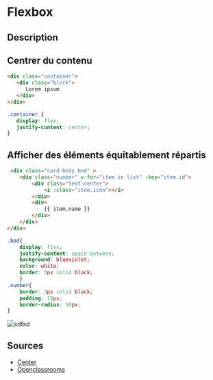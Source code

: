 # Flexbox

## Description


## Centrer du contenu

```html
<div class="container">
   <div class="block">
      Lorem ipsum
   </div>
</div>
```

```css
.container {
   display: flex;
   justify-content: center;
}
```

## Afficher des éléments équitablement répartis 

```html
 <div class="card-body bod" >
    <div class="number" v-for="item in list" :key="item.id">
        <div class="text-center">
            <i :class="item.icon"></i>
        </div>
        <div>
            {{ item.name }}
        </div>
    </div>
</div>
```

```css
.bod{
    display: flex;
    justify-content: space-between;
    background: blueviolet;
    color: white;
    border: 3px solid black;
    }
.number{
    border: 3px solid black;
    padding: 15px;
    border-radius: 50px;
}
```

![sdfsd]('http://mydash.yonkou.info/storage/Modules/Medias/Images/0/img1.png')


## Sources

* [Center](https://www.design-fluide.com/02-08-2018/centrer-horizontalement-flexbox/)
* [Openclassrooms](https://openclassrooms.com/fr/courses/1603881-apprenez-a-creer-votre-site-web-avec-html5-et-css3/3298561-faites-votre-mise-en-page-avec-flexbox)
